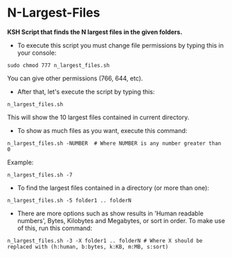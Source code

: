 N-Largest-Files
===============

**KSH Script that finds the N largest files in the given folders.**

- To execute this script you must change file permissions by typing this in your console:

```shell
sudo chmod 777 n_largest_files.sh
```

You can give other permissions (766, 644, etc).

- After that, let's execute the script by typing this:

```shell
n_largest_files.sh
```

This will show the 10 largest files contained in current directory.


- To show as much files as you want, execute this command:

```shell
n_largest_files.sh -NUMBER  # Where NUMBER is any number greater than 0
```

Example:

```shell
n_largest_files.sh -7
```

- To find the largest files contained in a directory (or more than one):

```shell
n_largest_files.sh -5 folder1 .. folderN
```

- There are more options such as show results in 'Human readable numbers', Bytes, Kilobytes and Megabytes, or sort in order.
To make use of this, run this command:

```shell
n_largest_files.sh -3 -X folder1 .. folderN # Where X should be replaced with (h:human, b:bytes, k:KB, m:MB, s:sort)
```
